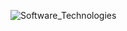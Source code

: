 ![Software_Technologies](https://github.com/user-attachments/assets/5651beca-8fd7-46fb-a697-2a8bbe3064db)
